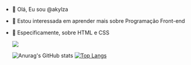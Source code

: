- 👋 Olá, Eu sou @akylza
- 👀 Estou interessada em aprender mais sobre Programação Front-end
- 🥰 Especificamente, sobre HTML e CSS

  <a href="https://www.linkedin.com/in/akylza" target="_blank"><img src="https://img.shields.io/badge/-LinkedIn-%230077B5?style=for-the-badge&logo=linkedin&logoColor=white" target="_blank"></a> 
  
  ![Anurag's GitHub stats](https://github-readme-stats.vercel.app/api?username=akylza&show_icons=true&theme=radical)
  [![Top Langs](https://github-readme-stats.vercel.app/api/top-langs/?username=akylza)](https://github.com/anuraghazra/github-readme-stats)



